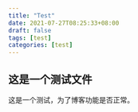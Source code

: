 ```yaml
---
title: "Test"
date: 2021-07-27T08:25:33+08:00
draft: false
tags: [test]
categories: [test]
---
```


## 这是一个测试文件

这是一个测试，为了博客功能是否正常。
